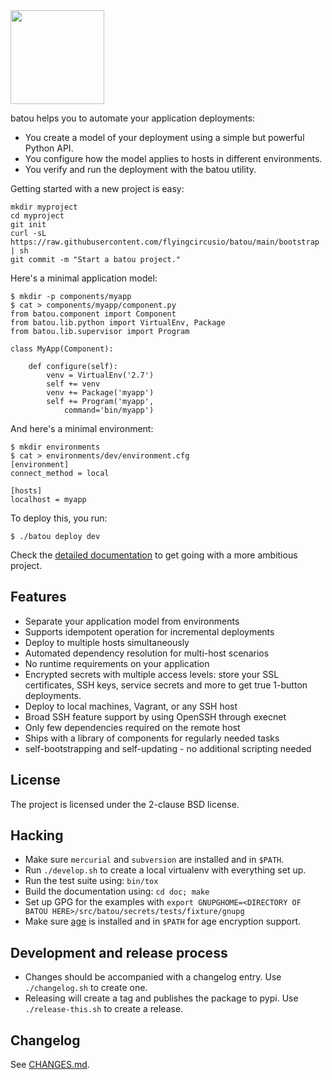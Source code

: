 <img width="150" src="https://batou.readthedocs.io/en/latest/_static/batou.png">

batou helps you to automate your application deployments:

* You create a model of your deployment using a simple but powerful Python API.
* You configure how the model applies to hosts in different environments.
* You verify and run the deployment with the batou utility.

Getting started with a new project is easy:

```console
mkdir myproject
cd myproject
git init
curl -sL https://raw.githubusercontent.com/flyingcircusio/batou/main/bootstrap | sh
git commit -m "Start a batou project."
```

Here's a minimal application model:

```console
$ mkdir -p components/myapp
$ cat > components/myapp/component.py
from batou.component import Component
from batou.lib.python import VirtualEnv, Package
from batou.lib.supervisor import Program

class MyApp(Component):

    def configure(self):
        venv = VirtualEnv('2.7')
        self += venv
        venv += Package('myapp')
        self += Program('myapp',
            command='bin/myapp')
```

And here's a minimal environment:

```console
$ mkdir environments
$ cat > environments/dev/environment.cfg
[environment]
connect_method = local

[hosts]
localhost = myapp
```

To deploy this, you run:

```console
$ ./batou deploy dev
```

Check the [detailed documentation](http://batou.readthedocs.org) to get going with a more ambitious project.


## Features

* Separate your application model from environments
* Supports idempotent operation for incremental deployments
* Deploy to multiple hosts simultaneously
* Automated dependency resolution for multi-host scenarios
* No runtime requirements on your application
* Encrypted secrets with multiple access levels: store your
  SSL certificates, SSH keys, service secrets and more to get true 1-button deployments.
* Deploy to local machines, Vagrant, or any SSH host
* Broad SSH feature support by using OpenSSH through execnet
* Only few dependencies required on the remote host
* Ships with a library of components for regularly needed tasks
* self-bootstrapping and self-updating - no additional scripting needed

## License

The project is licensed under the 2-clause BSD license.

## Hacking

* Make sure `mercurial` and `subversion` are installed and in `$PATH`.
* Run `./develop.sh` to create a local virtualenv with everything set up.
* Run the test suite using: `bin/tox`
* Build the documentation using: `cd doc; make`
* Set up GPG for the examples with `export GNUPGHOME=<DIRECTORY OF BATOU HERE>/src/batou/secrets/tests/fixture/gnupg`
* Make sure [age](https://github.com/FiloSottile/age) is installed and in `$PATH` for age encryption support.

## Development and release process

* Changes should be accompanied with a changelog entry. Use `./changelog.sh` to create one.
* Releasing will create a tag and publishes the package to pypi. Use `./release-this.sh` to create a release.

## Changelog

See [CHANGES.md](./CHANGES.md).
